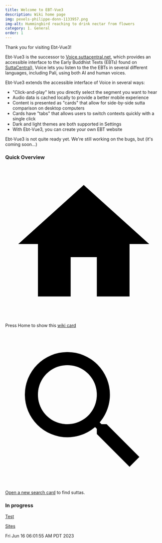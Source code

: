 ```yaml
---
title: Welcome to EBT-Vue3
description: Wiki home page
img: pexels-philippe-donn-1133957.png
img-alt: Hummingbird reaching to drink nectar from flowers
category: 1. General
order: 1
---
```


Thank you for visiting Ebt-Vue3!

Ebt-Vue3 is the successor to 
<a href="https://voice.suttacentral.net" target="_blank">Voice.suttacentral.net</a>,
which provides an accessible interface to the Early Buddhist Texts (EBTs) 
found on 
<a href="https://suttacentral.net" target="_blank">SuttaCentral</a>),
Voice lets you listen to the the EBTs in several different languages, 
including Pali, using both AI and human voices.

Ebt-Vue3 extends the accessible interface of Voice in several ways:

* "Click-and-play" lets you directly select the segment you want to hear
* Audio data is cached locally to provide a better mobile experience
* Content is presented as "cards" that allow for side-by-side sutta comparison on desktop computers
* Cards have "tabs" that allows users to switch contexts quickly with a single click
* Dark and light themes are both supported in Settings
* With Ebt-Vue3, you can create your own EBT website

Ebt-Vue3 is not quite ready yet. 
We're still working on the bugs, but (it's coming soon...)

### Quick Overview

<a href="/#/wiki/welcome" class="ebt-icon-btn v-btn v-btn--icon v-btn--round v-btn--router theme--dark v-size--default"><span class="v-btn__content"><span aria-hidden="true" class="v-icon notranslate theme--dark"><svg xmlns="http://www.w3.org/2000/svg" viewBox="0 0 24 24" role="img" aria-hidden="true" class="v-icon__svg"><path d="M10,20V14H14V20H19V12H22L12,3L2,12H5V20H10Z"></path></svg></span></span></a> Press Home to show this [wiki card](/) 

<a href="#/search" class="ebt-icon-btn v-btn v-btn--icon v-btn--round v-btn--router theme--dark v-size--default"><span class="v-btn__content"><span aria-hidden="true" class="v-icon notranslate theme--dark"><svg xmlns="http://www.w3.org/2000/svg" viewBox="0 0 24 24" role="img" aria-hidden="true" class="v-icon__svg"><path d="M9.5,3A6.5,6.5 0 0,1 16,9.5C16,11.11 15.41,12.59 14.44,13.73L14.71,14H15.5L20.5,19L19,20.5L14,15.5V14.71L13.73,14.44C12.59,15.41 11.11,16 9.5,16A6.5,6.5 0 0,1 3,9.5A6.5,6.5 0 0,1 9.5,3M9.5,5C7,5 5,7 5,9.5C5,12 7,14 9.5,14C12,14 14,12 14,9.5C14,7 12,5 9.5,5Z"></path></svg></span></span></a> 
[Open a new search card](#/search) to find suttas. 

### In progress

[Test](#/wiki/dev/toc)

[Sites](#/wiki/sites/toc)

Fri Jun 16 06:01:55 AM PDT 2023
